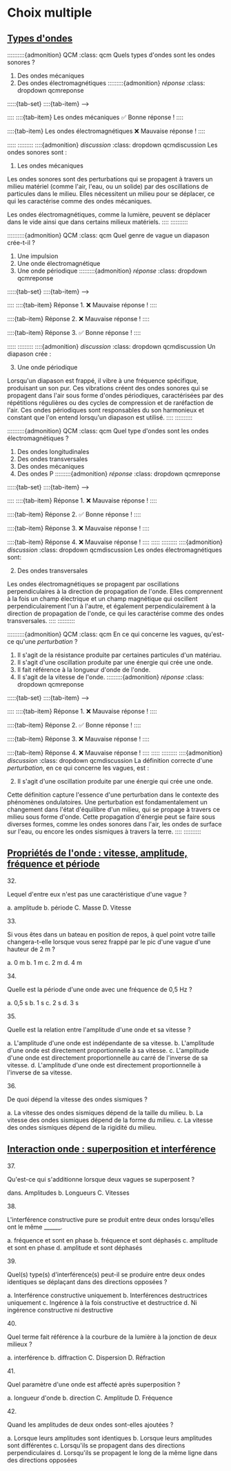 # Choix multiple

## [Types d'ondes](sect:TypesOndes)

::::::::::{admonition} QCM 
:class: qcm
Quels types d'ondes sont les ondes sonores ?

1. Des ondes mécaniques
2. Des ondes électromagnétiques
:::::::::{admonition} *réponse*
:class: dropdown qcmreponse


:::::{tab-set}
::::{tab-item} -->


::::
::::{tab-item} Les ondes mécaniques
✅ Bonne réponse !
::::

::::{tab-item} Les ondes électromagnétiques
❌ Mauvaise réponse !
::::

:::::
:::::::::
::::{admonition} *discussion*
:class: dropdown qcmdiscussion
Les ondes sonores sont :

1. Les ondes mécaniques

Les ondes sonores sont des perturbations qui se propagent à travers un milieu matériel (comme l'air, l'eau, ou un solide) par des oscillations de particules dans le milieu. Elles nécessitent un milieu pour se déplacer, ce qui les caractérise comme des ondes mécaniques.

Les ondes électromagnétiques, comme la lumière, peuvent se déplacer dans le vide ainsi que dans certains milieux matériels.
::::
::::::::::


::::::::::{admonition} QCM 
:class: qcm
Quel genre de vague un diapason crée-t-il ?

1. Une impulsion
2. Une onde électromagnétique
3. Une onde périodique
:::::::::{admonition} *réponse*
:class: dropdown qcmreponse


:::::{tab-set}
::::{tab-item} -->


::::
::::{tab-item} Réponse 1.
❌ Mauvaise réponse !
::::

::::{tab-item} Réponse 2.
❌ Mauvaise réponse !
::::

::::{tab-item} Réponse 3.
✅ Bonne réponse !
::::

:::::
:::::::::
::::{admonition} *discussion*
:class: dropdown qcmdiscussion
Un diapason crée :

3. Une onde périodique

Lorsqu'un diapason est frappé, il vibre à une fréquence spécifique, produisant un son pur. Ces vibrations créent des ondes sonores qui se propagent dans l'air sous forme d'ondes périodiques, caractérisées par des répétitions régulières ou des cycles de compression et de raréfaction de l'air. Ces ondes périodiques sont responsables du son harmonieux et constant que l'on entend lorsqu'un diapason est utilisé.
::::
::::::::::


::::::::::{admonition} QCM 
:class: qcm
Quel type d'ondes sont les ondes électromagnétiques ?

1. Des ondes longitudinales
2. Des ondes transversales
3. Des ondes mécaniques
4. Des ondes $\text{P}$
:::::::::{admonition} *réponse*
:class: dropdown qcmreponse


:::::{tab-set}
::::{tab-item} -->


::::
::::{tab-item} Réponse 1.
❌ Mauvaise réponse !
::::

::::{tab-item} Réponse 2.
✅ Bonne réponse !
::::

::::{tab-item} Réponse 3.
❌ Mauvaise réponse !
::::

::::{tab-item} Réponse 4.
❌ Mauvaise réponse !
::::
:::::
:::::::::
::::{admonition} *discussion*
:class: dropdown qcmdiscussion
Les ondes électromagnétiques sont:

2. Des ondes transversales

Les ondes électromagnétiques se propagent par oscillations perpendiculaires à la direction de propagation de l'onde. Elles comprennent à la fois un champ électrique et un champ magnétique qui oscillent perpendiculairement l'un à l'autre, et également perpendiculairement à la direction de propagation de l'onde, ce qui les caractérise comme des ondes transversales.
::::
::::::::::


::::::::::{admonition} QCM 
:class: qcm
En ce qui concerne les vagues, qu'est-ce qu'une *perturbation* ?

1. Il s'agit de la résistance produite par certaines particules d'un matériau.
2. Il s'agit d'une oscillation produite par une énergie qui crée une onde.
3. Il fait référence à la longueur d'onde de l'onde.
4. Il s'agit de la vitesse de l'onde.
:::::::::{admonition} *réponse*
:class: dropdown qcmreponse


:::::{tab-set}
::::{tab-item} -->


::::
::::{tab-item} Réponse 1.
❌ Mauvaise réponse !
::::

::::{tab-item} Réponse 2.
✅ Bonne réponse !
::::

::::{tab-item} Réponse 3.
❌ Mauvaise réponse !
::::

::::{tab-item} Réponse 4.
❌ Mauvaise réponse !
::::
:::::
:::::::::
::::{admonition} *discussion*
:class: dropdown qcmdiscussion
La définition correcte d'une *perturbation*, en ce qui concerne les vagues, est :

2. Il s'agit d'une oscillation produite par une énergie qui crée une onde.

Cette définition capture l'essence d'une perturbation dans le contexte des phénomènes ondulatoires. Une perturbation est fondamentalement un changement dans l'état d'équilibre d'un milieu, qui se propage à travers ce milieu sous forme d'onde. Cette propagation d'énergie peut se faire sous diverses formes, comme les ondes sonores dans l'air, les ondes de surface sur l'eau, ou encore les ondes sismiques à travers la terre.
::::
::::::::::




## [Propriétés de l'onde : vitesse, amplitude, fréquence et période](sect:propriete)

32\.

Lequel d'entre eux n'est pas une caractéristique d'une vague ?

a.  amplitude
b.  période
C. Masse
D. Vitesse

33\.

Si vous êtes dans un bateau en position de repos, à quel point votre taille changera-t-elle lorsque vous serez frappé par le pic d'une vague d'une hauteur de 2 m ?

a.  0 m
b.  1 m
c. 2 m
d. 4 m

34\.

Quelle est la période d'une onde avec une fréquence de 0,5 Hz ?

a.  0,5 s
b.  1 s
c. 2 s
d. 3 s

35\.

Quelle est la relation entre l'amplitude d'une onde et sa vitesse ?

a.  L'amplitude d'une onde est indépendante de sa vitesse.
b.  L'amplitude d'une onde est directement proportionnelle à sa vitesse.
c. L'amplitude d'une onde est directement proportionnelle au carré de l'inverse de sa vitesse.
d. L'amplitude d'une onde est directement proportionnelle à l'inverse de sa vitesse.

36\.

De quoi dépend la vitesse des ondes sismiques ?

a.  La vitesse des ondes sismiques dépend de la taille du milieu.
b.  La vitesse des ondes sismiques dépend de la forme du milieu.
c. La vitesse des ondes sismiques dépend de la rigidité du milieu.

## [Interaction onde : superposition et interférence](sect:interaction)

37\.

Qu'est-ce qui s'additionne lorsque deux vagues se superposent ?

dans.  Amplitudes
b.  Longueurs
C. Vitesses

38\.

L'interférence constructive pure se produit entre deux ondes lorsqu'elles ont le même \_\_\_\_\_\_.

a.  fréquence et sont en phase
b.  fréquence et sont déphasés
c. amplitude et sont en phase
d. amplitude et sont déphasés

39\.

Quel(s) type(s) d'interférence(s) peut-il se produire entre deux ondes identiques se déplaçant dans des directions opposées ?

a.  Interférence constructive uniquement
b.  Interférences destructrices uniquement
c. Ingérence à la fois constructive et destructrice
d. Ni ingérence constructive ni destructive

40\.

Quel terme fait référence à la courbure de la lumière à la jonction de deux milieux ?

a.  interférence
b.  diffraction
C. Dispersion
D. Réfraction

41\.

Quel paramètre d'une onde est affecté après superposition ?

a.  longueur d'onde
b.  direction
C. Amplitude
D. Fréquence

42\.

Quand les amplitudes de deux ondes sont-elles ajoutées ?

a.  Lorsque leurs amplitudes sont identiques
b.  Lorsque leurs amplitudes sont différentes
c. Lorsqu'ils se propagent dans des directions perpendiculaires
d. Lorsqu'ils se propagent le long de la même ligne dans des directions opposées
